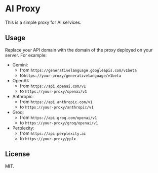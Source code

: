 # AI Proxy

This is a simple proxy for AI services.

## Usage

Replace your API domain with the domain of the proxy deployed on your server. For example:

- Gemini:
  - from `https://generativelanguage.googleapis.com/v1beta` 
  - to`https://your-proxy/generativelanguage/v1beta`
- OpenAI:
  - from `https://api.openai.com/v1`
  - to `https://your-proxy/openai/v1`
- Anthropic:
  - from `https://api.anthropic.com/v1`
  - to `https://your-proxy/anthropic/v1`
- Groq:
  - from `https://api.groq.com/openai/v1`
  - to `https://your-proxy/groq/openai/v1`
- Perplexity:
  - from `https://api.perplexity.ai`
  - to `https://your-proxy/pplx`

## License

MIT.